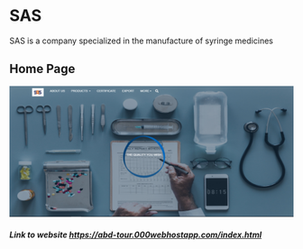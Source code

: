 # SAS
SAS is a company specialized in the manufacture of syringe medicines

## Home Page

<img src="./site_images/index_page.PNG">

##### Link to website https://abd-tour.000webhostapp.com/index.html

